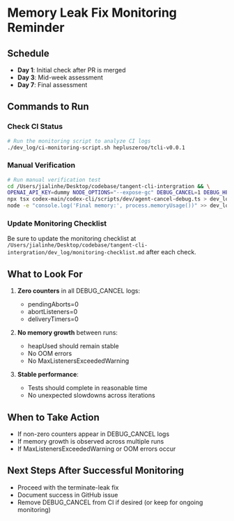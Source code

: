 # Memory Leak Fix Monitoring Reminder

## Schedule

- **Day 1**: Initial check after PR is merged
- **Day 3**: Mid-week assessment 
- **Day 7**: Final assessment

## Commands to Run

### Check CI Status
```bash
# Run the monitoring script to analyze CI logs
./dev_log/ci-monitoring-script.sh hepluszeroo/tcli-v0.0.1
```

### Manual Verification
```bash
# Run manual verification test
cd /Users/jialinhe/Desktop/codebase/tangent-cli-intergration && \
OPENAI_API_KEY=dummy NODE_OPTIONS="--expose-gc" DEBUG_CANCEL=1 DEBUG_HEADLESS=1 CODEX_HEADLESS=1 LOOP_N=100 \
npx tsx codex-main/codex-cli/scripts/dev/agent-cancel-debug.ts > dev_log/manual-verification-$(date +%Y%m%d).txt 2>&1 && \
node -e "console.log('Final memory:', process.memoryUsage())" >> dev_log/manual-verification-$(date +%Y%m%d).txt
```

### Update Monitoring Checklist
Be sure to update the monitoring checklist at `/Users/jialinhe/Desktop/codebase/tangent-cli-intergration/dev_log/monitoring-checklist.md` after each check.

## What to Look For

1. **Zero counters** in all DEBUG_CANCEL logs:
   - pendingAborts=0
   - abortListeners=0 
   - deliveryTimers=0

2. **No memory growth** between runs:
   - heapUsed should remain stable
   - No OOM errors
   - No MaxListenersExceededWarning

3. **Stable performance**:
   - Tests should complete in reasonable time
   - No unexpected slowdowns across iterations

## When to Take Action

- If non-zero counters appear in DEBUG_CANCEL logs
- If memory growth is observed across multiple runs
- If MaxListenersExceededWarning or OOM errors occur

## Next Steps After Successful Monitoring

- Proceed with the terminate-leak fix
- Document success in GitHub issue
- Remove DEBUG_CANCEL from CI if desired (or keep for ongoing monitoring)